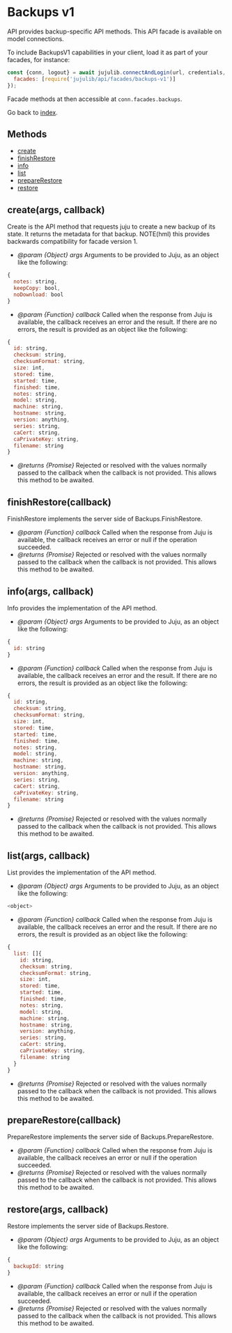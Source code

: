 <!---
NOTE: this file has been generated by the doc command in js-libjuju
on Fri 2018/11/09 14:32:38 UTC. Do not manually edit this file.
--->
# Backups v1

API provides backup-specific API methods.
This API facade is available on model connections.

To include BackupsV1 capabilities in your client, load it as
part of your facades, for instance:
```javascript
const {conn, logout} = await jujulib.connectAndLogin(url, credentials, {
  facades: [require('jujulib/api/facades/backups-v1')]
});
```
Facade methods at then accessible at `conn.facades.backups`.

Go back to [index](index.md).

## Methods
- [create](#createargs-callback)
- [finishRestore](#finishRestorecallback)
- [info](#infoargs-callback)
- [list](#listargs-callback)
- [prepareRestore](#prepareRestorecallback)
- [restore](#restoreargs-callback)

## create(args, callback)
Create is the API method that requests juju to create a new backup of its
    state.  It returns the metadata for that backup.  NOTE(hml) this
    provides backwards compatibility for facade version 1.

- *@param {Object} args* Arguments to be provided to Juju, as an object like
  the following:
```javascript
{
  notes: string,
  keepCopy: bool,
  noDownload: bool
}
```
- *@param {Function} callback* Called when the response from Juju is available,
  the callback receives an error and the result. If there are no errors, the
  result is provided as an object like the following:
```javascript
{
  id: string,
  checksum: string,
  checksumFormat: string,
  size: int,
  stored: time,
  started: time,
  finished: time,
  notes: string,
  model: string,
  machine: string,
  hostname: string,
  version: anything,
  series: string,
  caCert: string,
  caPrivateKey: string,
  filename: string
}
```
- *@returns {Promise}* Rejected or resolved with the values normally passed to
  the callback when the callback is not provided.
  This allows this method to be awaited.

## finishRestore(callback)
FinishRestore implements the server side of Backups.FinishRestore.

- *@param {Function} callback* Called when the response from Juju is available,
  the callback receives an error or null if the operation succeeded.
- *@returns {Promise}* Rejected or resolved with the values normally passed to
  the callback when the callback is not provided.
  This allows this method to be awaited.

## info(args, callback)
Info provides the implementation of the API method.

- *@param {Object} args* Arguments to be provided to Juju, as an object like
  the following:
```javascript
{
  id: string
}
```
- *@param {Function} callback* Called when the response from Juju is available,
  the callback receives an error and the result. If there are no errors, the
  result is provided as an object like the following:
```javascript
{
  id: string,
  checksum: string,
  checksumFormat: string,
  size: int,
  stored: time,
  started: time,
  finished: time,
  notes: string,
  model: string,
  machine: string,
  hostname: string,
  version: anything,
  series: string,
  caCert: string,
  caPrivateKey: string,
  filename: string
}
```
- *@returns {Promise}* Rejected or resolved with the values normally passed to
  the callback when the callback is not provided.
  This allows this method to be awaited.

## list(args, callback)
List provides the implementation of the API method.

- *@param {Object} args* Arguments to be provided to Juju, as an object like
  the following:
```javascript
<object>
```
- *@param {Function} callback* Called when the response from Juju is available,
  the callback receives an error and the result. If there are no errors, the
  result is provided as an object like the following:
```javascript
{
  list: []{
    id: string,
    checksum: string,
    checksumFormat: string,
    size: int,
    stored: time,
    started: time,
    finished: time,
    notes: string,
    model: string,
    machine: string,
    hostname: string,
    version: anything,
    series: string,
    caCert: string,
    caPrivateKey: string,
    filename: string
  }
}
```
- *@returns {Promise}* Rejected or resolved with the values normally passed to
  the callback when the callback is not provided.
  This allows this method to be awaited.

## prepareRestore(callback)
PrepareRestore implements the server side of Backups.PrepareRestore.

- *@param {Function} callback* Called when the response from Juju is available,
  the callback receives an error or null if the operation succeeded.
- *@returns {Promise}* Rejected or resolved with the values normally passed to
  the callback when the callback is not provided.
  This allows this method to be awaited.

## restore(args, callback)
Restore implements the server side of Backups.Restore.

- *@param {Object} args* Arguments to be provided to Juju, as an object like
  the following:
```javascript
{
  backupId: string
}
```
- *@param {Function} callback* Called when the response from Juju is available,
  the callback receives an error or null if the operation succeeded.
- *@returns {Promise}* Rejected or resolved with the values normally passed to
  the callback when the callback is not provided.
  This allows this method to be awaited.